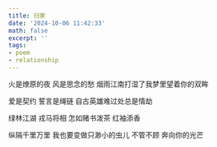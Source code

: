```yaml
---
title: 归家
date: '2024-10-06 11:42:33'
math: false
excerpt: ''
tags:
- poem
- relationship
---
```


火是燎原的夜
风是思念的愁
烟雨江南打湿了我梦里望着你的双眸

爱是契约
誓言是绳链
自古英雄难过处总是情劫

绿林江湖 戎马将相
怎如赌书泼茶 红袖添香

纵隔千里万里 我也要变做只渺小的虫儿
不管不顾 奔向你的光芒


